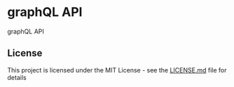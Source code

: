 # graphQL API

graphQL API

## License

This project is licensed under the MIT License - see the [LICENSE.md](https://opensource.org/licenses/MIT) file for details
